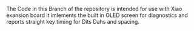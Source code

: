 The Code in this Branch of the repository is intended for use with Xiao exansion board
it imlements the built in OLED screen for diagnostics and reports straight key timing for
Dits Dahs and spacing.

